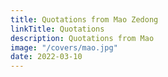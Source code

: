 ```yaml
---
title: Quotations from Mao Zedong
linkTitle: Quotations
description: Quotations from Mao
image: "/covers/mao.jpg"
date: 2022-03-10
---
```

